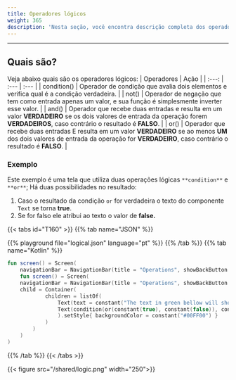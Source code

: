 ```yaml
---
title: Operadores lógicos
weight: 365
description: 'Nesta seção, você encontra descrição completa dos operadores lógicos.'
---
```


---

## Quais são? 

Veja abaixo quais são os operadores lógicos:
| Operadores | Ação |
| :---: | :--- | :--- |
| condition\(\) | Operador de condição que avalia dois elementos e verifica qual é a condição verdadeira. |
| not\(\) | Operador de negação que tem como entrada apenas um valor, e sua função é simplesmente inverter esse valor. |
| and\(\) | Operador que recebe duas entradas e resulta em um valor **VERDADEIRO** se os dois valores de entrada da operação forem **VERDADEIROS**, caso contrário o resultado é **FALSO**. |
| or\(\) | Operador que recebe duas entradas E resulta em um valor **VERDADEIRO** se ao menos **UM** dos dois valores de entrada da operação for **VERDADEIRO**, caso contrário o resultado é **FALSO**. |

### Exemplo

Este exemplo é uma tela que utiliza duas operações lógicas `**condition**` e `**or**`; 
Há duas possibilidades no resultado: 
1. Caso o resultado da condição `or` for verdadeira o texto do componente `Text` se torna **true**.
2. Se for falso ele atribui ao texto o valor de **false.**

{{< tabs id="T160" >}}
{{% tab name="JSON" %}}
<!-- json-playground:logical.json
{
  "_beagleComponent_" : "beagle:screenComponent",
  "navigationBar" : {
    "title" : "Operations",
    "showBackButton" : true
  },
  "child" : {
    "_beagleComponent_" : "beagle:container",
    "children" : [ {
      "_beagleComponent_" : "beagle:text",
      "text" : "The text in green bellow will show if the result of `TRUE OR FALSE"
    }, {
      "_beagleComponent_" : "beagle:text",
      "text" : "@{condition(or(true, false), 'true', 'false')}",
      "style" : {
        "backgroundColor" : "#00FF00"
      }
    } ]
  }
}
-->
{{% playground file="logical.json" language="pt" %}}
{{% /tab %}}
{{% tab name="Kotlin" %}}
```kotlin
fun screen() = Screen(
    navigationBar = NavigationBar(title = "Operations", showBackButton = true),
    fun screen() = Screen(
    navigationBar = NavigationBar(title = "Operations", showBackButton = true),
    child = Container(
            children = listOf(
                Text(text = constant("The text in green bellow will show if the result of `TRUE OR FALSE")),
                Text(condition(or(constant(true), constant(false)), constant(true), constant(false)).toBindString()
                ).setStyle{ backgroundColor = constant("#00FF00") }
            )
        )
    )
)
```
{{% /tab %}}
{{< /tabs >}}

{{< figure src="/shared/logic.png" width="250">}}
